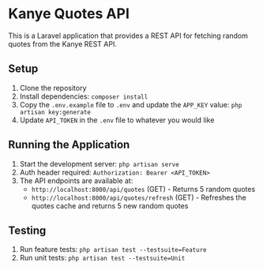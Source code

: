 # Kanye Quotes API

This is a Laravel application that provides a REST API for fetching random quotes from the Kanye REST API.

## Setup

1. Clone the repository
2. Install dependencies: `composer install`
3. Copy the `.env.example` file to `.env` and update the `APP_KEY` value: `php artisan key:generate`
4. Update `API_TOKEN` in the `.env` file to whatever you would like

## Running the Application

1. Start the development server: `php artisan serve`
2. Auth header required: `Authorization: Bearer <API_TOKEN>`
3. The API endpoints are available at:
    - `http://localhost:8000/api/quotes` (GET) - Returns 5 random quotes
    - `http://localhost:8000/api/quotes/refresh` (GET) - Refreshes the quotes cache and returns 5 new random quotes

## Testing

1. Run feature tests: `php artisan test --testsuite=Feature`
2. Run unit tests: `php artisan test --testsuite=Unit`
